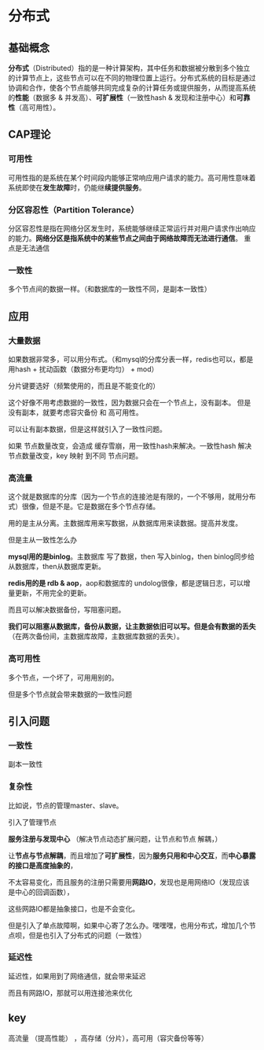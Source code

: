 # 分布式



## 基础概念 

**分布式**（Distributed）指的是一种计算架构，其中任务和数据被分散到多个独立的计算节点上，这些节点可以在不同的物理位置上运行。分布式系统的目标是通过协调和合作，使各个节点能够共同完成复杂的计算任务或提供服务，从而提高系统的**性能**（数据多 & 并发高）、**可扩展性**（一致性hash & 发现和注册中心）和**可靠性**（高可用性）。





## CAP理论



### 可用性

可用性指的是系统在某个时间段内能够正常响应用户请求的能力。高可用性意味着系统即使在**发生故障**时，仍能继**续提供服务**。



### 分区容忍性（Partition Tolerance）

分区容忍性是指在网络分区发生时，系统能够继续正常运行并对用户请求作出响应的能力。**网络分区是指系统中的某些节点之间由于网络故障而无法进行通信**。 重点是无法通信



### 一致性

多个节点间的数据一样。（和数据库的一致性不同，是副本一致性）







## 应用



### 大量数据

如果数据非常多，可以用分布式。（和mysql的分库分表一样，redis也可以，都是用hash + 扰动函数（数据分布更均匀） + mod）

分片键要选好（频繁使用的，而且是不能变化的）

这个好像不用考虑数据的一致性，因为数据只会在一个节点上，没有副本。
但是没有副本，就要考虑容灾备份 和 高可用性。

可以让有副本数据，但是这样就引入了一致性问题。

如果 节点数量改变，会造成 缓存雪崩，用一致性hash来解决。一致性hash 解决 节点数量改变，key 映射 到不同 节点问题。



###  高流量

这个就是数据库的分库（因为一个节点的连接池是有限的，一个不够用，就用分布式）很像，但是不是。它是数据在多个节点存储。



用的是主从分离。主数据库用来写数据，从数据库用来读数据。提高并发度。

但是主从一致性怎么办

**mysql用的是binlog**。主数据库 写了数据，then 写入binlog，then binlog同步给从数据库，then从数据库更新。

**redis用的是 rdb & aop**，aop和数据库的 undolog很像，都是逻辑日志，可以增量更新，不用完全的更新。

而且可以解决数据备份，写阻塞问题。

**我们可以阻塞从数据库，备份从数据，让主数据依旧可以写。但是会有数据的丢失**（在两次备份间，主数据库故障，主数据库数据的丢失）。



### 高可用性

多个节点，一个坏了，可用用别的。

但是多个节点就会带来数据的一致性问题





## 引入问题



### 一致性

副本一致性



### 复杂性

比如说，节点的管理master、slave。

引入了管理节点

**服务注册与发现中心** （解决节点动态扩展问题，让节点和节点 解耦，）

让**节点与节点解耦**，而且增加了**可扩展性**，因为**服务只用和中心交互**，而**中心暴露的接口是高度抽象的**，

不太容易变化，而且服务的注册只需要用**网路IO**，发现也是用网络IO（发现应该是中心的回调函数），

这些网路IO都是抽象接口，也是不会变化。

但是引入了单点故障啊，如果中心寄了怎么办。嘿嘿嘿，也用分布式，增加几个节点呗，但是也引入了分布式的问题（一致性）



### 延迟性

延迟性，如果用到了网络通信，就会带来延迟

而且有网路IO，那就可以用连接池来优化





## key

高流量 （提高性能） ，高存储（分片），高可用（容灾备份等等）

